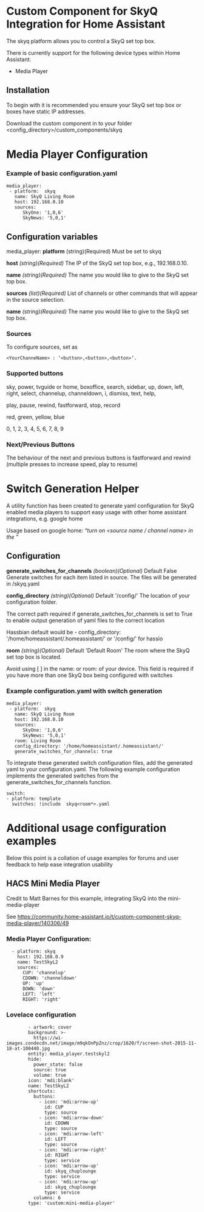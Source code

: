 # Custom Component for SkyQ Integration for Home Assistant

The skyq platform allows you to control a SkyQ set top box.

There is currently support for the following device types within Home Assistant:

-   Media Player

## Installation

To begin with it is recommended you ensure your SkyQ set top box or boxes have static IP addresses.

Download the custom component in to your folder <config_directory>/custom_components/skyq

# Media Player Configuration 

### Example of basic configuration.yaml
```
media_player:
 - platform:  skyq
   name: SkyQ Living Room
   host: 192.168.0.10
   sources:
      SkyOne: '1,0,6'
      SkyNews: '5,0,1'
```

## Configuration variables

media_player:
**platform** (string)(Required) 
Must be set to skyq

**host** _(string)(Required)_
The IP of the  SkyQ  set top box, e.g., 192.168.0.10.

**name** _(string)(Required)_
The name you would like to give to the  SkyQ  set top box.

**sources** _(list)(Required)_
List of channels or other commands that will appear in the source selection.

**name** _(string)(Required)_
The name you would like to give to the  SkyQ  set top box.


### Sources

To configure sources, set as 
```
<YourChanneName> : ‘<button>,<button>,<button>’.
```
### Supported buttons

sky, power,  tvguide  or home,  boxoffice, search, sidebar, up, down, left, right, select,  channelup,  channeldown,  i, dismiss, text, help,

play, pause, rewind,  fastforward, stop, record

red, green, yellow, blue

0, 1, 2, 3, 4, 5, 6, 7, 8, 9

### Next/Previous Buttons

The behaviour of the next and previous buttons is fastforward and rewind (multiple presses to increase speed, play to resume)


# Switch Generation Helper
A utility function has been created to generate yaml configuration for SkyQ enabled media players to support easy usage with other home assistant integrations, e.g. google home

Usage based on google home:  _“turn on <source name / channel name> in the ”_

## Configuration

**generate_switches_for_channels** _(boolean)(Optional)_ Default False
Generate switches for each item listed in source.
The files will be generated in <config folder>/skyq<room>.yaml

**config_directory** _(string)(Optional)_ Default '/config/'
The location of your configuration folder. 

The correct path required if generate_switches_for_channels is set to True to enable output generation of yaml files to the correct location

Hassbian default would be -  config_directory: '/home/homeassistant/.homeassistant/' or '/config/' for hassio

**room**
_(string)(Optional)_ Default 'Default Room'
The room where the  SkyQ  set top box is located. 

Avoid using [ ] in the name: or room: of your device. This field is required if you have more than one SkyQ box being configured with switches

 
### Example configuration.yaml with switch generation
```
media_player:
 - platform:  skyq
   name: SkyQ Living Room
   host: 192.168.0.10
   sources:
      SkyOne: '1,0,6'
      SkyNews: '5,0,1'
   room: Living Room
   config_directory: '/home/homeassistant/.homeassistant/'
   generate_switches_for_channels: true
```

To integrate these generated switch configuration files, add the generated yaml to your configuration.yaml. The following example configuration implements the generated switches from the generate_switches_for_channels function.

```
switch:
- platform: template
  switches: !include  skyq<room*>.yaml
```

# Additional usage configuration examples

Below this point is a collation of usage examples for forums and user feedback to help ease integration usability

## HACS Mini Media Player

Credit to Matt Barnes for this example, integrating SkyQ into the mini-media-player

See https://community.home-assistant.io/t/custom-component-skyq-media-player/140306/49

### Media Player Configuration:
```
  - platform: skyq
    host: 192.168.0.9
    name: TestSkyL2
    sources:
      CUP: 'channelup'
      CDOWN: 'channeldown'
      UP: 'up'
      DOWN: 'down'
      LEFT: 'left'
      RIGHT: 'right'
```

### Lovelace configuration
```
        - artwork: cover
        background: >-
          https://wi-images.condecdn.net/image/m9qkOnPpZnz/crop/1620/f/screen-shot-2015-11-18-at-100440.jpg
        entity: media_player.testskyl2
        hide:
          power_state: false
          source: true
          volume: true
        icon: 'mdi:blank'
        name: TestSkyL2
        shortcuts:
          buttons:
            - icon: 'mdi:arrow-up'
              id: CUP
              type: source
            - icon: 'mdi:arrow-down'
              id: CDOWN
              type: source
            - icon: 'mdi:arrow-left'
              id: LEFT
              type: source
            - icon: 'mdi:arrow-right'
              id: RIGHT
              type: service
            - icon: 'mdi:arrow-up'
              id: skyq_chuplounge
              type: service
            - icon: 'mdi:arrow-up'
              id: skyq_chuplounge
              type: service
          columns: 6
        type: 'custom:mini-media-player'
```

